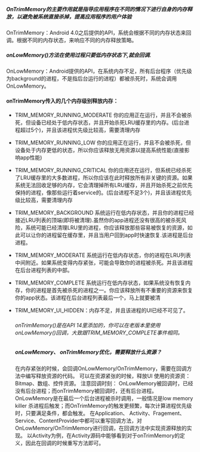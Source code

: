 ##### OnTrimMemory的主要作用就是指导应用程序在不同的情况下进行自身的内存释放，以避免被系统直接杀掉，提高应用程序的用户体验

OnTrimMemory：Android 4.0之后提供的API，系统会根据不同的内存状态来回调。根据不同的内存状态，来响应不同的内存释放策略。

##### onLowMemory()方法在使用过程只要低内存状态下,就会回调.
OnLowMemory：Android提供的API，在系统内存不足，所有后台程序（优先级为background的进程，不是指后台运行的进程）都被杀死时，系统会调用OnLowMemory。
 

#### onTrimMemory传入的几个内存级别释放内存：

- TRIM_MEMORY_RUNNING_MODERATE
  你的应用正在运行，并且不会被杀死，但设备已经处于低内存状态，并且开始杀死LRU缓存里的内存。(后台进程超过5个)，并且该进程优先级比较高，需要清理内存 

- TRIM_MEMORY_RUNNING_LOW
  你的应用正在运行，并且不会被杀死，但设备处于内存更低的状态，所以你应该释放无用资源以提高系统性能(直接影响app性能)

- TRIM_MEMORY_RUNNING_CRITICAL
  你的应用还在运行，但系统已经杀死了LRU缓存里的大多数进程，所以你应该在此时释放所有非关键的资源。如果系统无法回收足够的内存，它会清理掉所有LRU缓存，并且开始杀死之前优先保持的进程，像那些运行着service的。(后台进程不足3个)，并且该进程优先级比较高，需要清理内存

- TRIM_MEMORY_BACKGROUND
  系统运行在低内存状态，并且你的进程已经接近LRU列表的顶端(即将被清理).虽然你的app进程还没有很高的被杀死风险，系统可能已经清理LRU里的进程，你应该释放那些容易被恢复的资源，如此可以让你的进程留在缓存里，并且当用户回到app时快速恢复.该进程是后台进程。

- TRIM_MEMORY_MODERATE
  系统运行在低内存状态，你的进程在LRU列表中间附近。如果系统变得内存紧张，可能会导致你的进程被杀死。并且该进程在后台进程列表的中部。

- TRIM_MEMORY_COMPLETE
  系统运行在低内存状态，如果系统没有恢复内存，你的进程是首先被杀死的进程之一。你应该释放所有不重要的资源来恢复你的app状态。该进程在后台进程列表最后一个，马上就要被清

- TRIM_MEMORY_UI_HIDDEN：内存不足，并且该进程的UI已经不可见了。 
  

  

  ###### onTrimMemory()是在API 14里添加的，你可以在老版本里使用onLowMemory()回调，大致跟TRIM_MEMORY_COMPLETE事件相同。

  

  ##### onLowMemory、 onTrimMemory优化，需要释放什么资源？
  在内存紧张的时候，会回调OnLowMemory/OnTrimMemory，需要在回调方法中编写释放资源的代码。
  可以在资源紧张的时候，释放UI 使用的资源资：Bitmap、数组、控件资源。
  注意回调时刻：
  OnLowMemory被回调时，已经没有后台进程；而onTrimMemory被回调时，还有后台进程。
  OnLowMemory是在最后一个后台进程被杀时调用，一般情况是low memory killer 杀进程后触发；而OnTrimMemory的触发更频繁，每次计算进程优先级时，只要满足条件，都会触发。
  在Application、 Activity、Fragement、Service、ContentProvider中都可以重写回调方法，对OnLowMemory/OnTrimMemory进行回调，在回调方法中实现资源释放的实现。
  以Activity为例，在Activity源码中能够看到对于onTrimMemory的定义，因此在回调的时候重写方法即可。